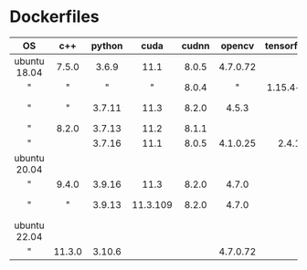 # Dockerfiles

| OS           | c++    | python | cuda     | cudnn | opencv   | tensorflow | pytorch      | torchvision  | paddlepaddle   | tensorRT | tensorboard | bazel | Dockerfile and aux.files                                                                                |
| :----------: | :----: | :----: | :------: | :---: | :------: | :--------: | :----------: | :----------: | :------------: | :------: | :---------: | :---: | :------------------------------------------------------------------------------------------------------ |
| ubuntu 18.04 | 7.5.0  | 3.6.9  | 11.1     | 8.0.5 | 4.7.0.72 |            | 1.10.2+cu111 | 0.11.3+culll |                |          | 2.5.0       |       | Dockerfile_u_18_cpp_7_5_py_3_6_cuda_11_1_cudnn_8_0_cv_4_7_torch_1_10_tv_0_11_tb_2_5 requirements_u_18_cpp_7_5_py_3_6_cuda_11_1_cudnn_8_0_cv_4_7_torch_1_10_tv_0_11_tb_2_5.txt                 |
| "            | "      | "      | "        | 8.0.4 | "        | 1.15.4+nv  |              |              |                | 7.2.1.4  | 1.15.999+nv | 0.24.1 | Dockerfile_u_18_cpp_7_5_py_3_6_cuda_11_1_cudnn_8_0_cv_4_7_tf_1_15_trt_7_2_tb_1_15_bazel_0_24            |
| "            | "      | 3.7.11 | 11.3     | 8.2.0 | 4.5.3    |            | 1.10.0       | 0.11.0       |                |          | 2.11.2      |       | Dockerfile_u_18_cpp_7_5_py_3_7_cuda_11_3_cudnn_8_2_cv_4_5_torch_1_10_tv_0_11_tb_2_11 requirements_u_18_cpp_7_5_py_3_7_cuda_11_3_cudnn_8_2_cv_4_5_torch_1_10_tv_0_11_tb_2_11.txt                |
| "            | 8.2.0  | 3.7.13 | 11.2     | 8.1.1 |          |            |              |              | 2.4.1.post1122 |          |             |       | Dockerfile_u_18_cpp_8_2_py_3_7_cuda_11_2_cudnn_8_1_paddle_2_4                                           |
| "            |        | 3.7.16 | 11.1     | 8.0.5 | 4.1.0.25 | 2.4.1      |              |              |                |          | 2.11.2      |       | Dockerfile_u_18_py_3_7_cuda_11_1_cudnn_8_0_cv_4_1_tf_2_4_tb_2_11                                        |
| ubuntu 20.04 |        |        |          |       |          |            |              |              |                |          |             |       | Dockerfile_u_20                                                                                         |
| "            | 9.4.0  | 3.9.16 | 11.3     | 8.2.0 | 4.7.0    |            | 1.12.1+cu113 | 0.13.1+cu113 |                |          |             |       | Dockerfile_u_20_cpp_9_4_py_3_9_cuda_11_3_cudnn_8_2_cv_4_7_torch_1_12_tv_0_13                            |
| "            | "      | 3.9.13 | 11.3.109 | 8.2.0 | 4.7.0    |            | 2.0.0        | 0.15.1       |                |          |             |       | Dockerfile_u_20_cpp_9_4_py_3_9_cuda_11_3_cudnn_8_2_cv_4_7_torch_2_0_tv_0_15 env_u_20_cpp_9_4_py_3_9_cuda_11_3_cudnn_8_2_cv_4_7_torch_2_0_tv_0_15.yamlDockerfile_u_20                  |
| ubuntu 22.04 |        |        |          |       |          |            |              |              |                |          |             |       | Dockerfile_u_22                                                                                         |
| "            | 11.3.0 | 3.10.6 |          |       | 4.7.0.72 |            |              |      1       |                |          |             |       | Dockerfile_u_22_cpp_11_3_py_3_10_cv_4_7                                                                 |

